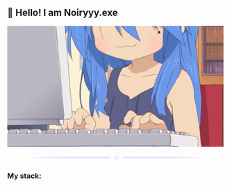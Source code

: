 ## 👋 Hello! I am Noiryyy.exe

![Header](https://github.com/n1zamu/n1zamu/blob/main/assets/header.gif)

![Line](https://github.com/noiryyy/noiryyy/blob/main/assets/sepparator.png)

### My stack:
<!--
**Noiryyy/Noiryyy** is a ✨ _special_ ✨ repository because its `README.md` (this file) appears on your GitHub profile.

Here are some ideas to get you started:

- 🔭 I’m currently working on ...
- 🌱 I’m currently learning ...
- 👯 I’m looking to collaborate on ...
- 🤔 I’m looking for help with ...
- 💬 Ask me about ...
- 📫 How to reach me: ...
- 😄 Pronouns: ...
- ⚡ Fun fact: ...
-->
